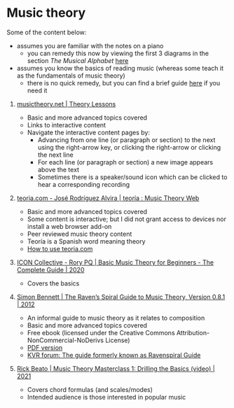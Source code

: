 # Music theory

Some of the content below:

- assumes you are familiar with the notes on a piano 
  * you can remedy this now by viewing the first 3 diagrams in the section *The Musical Alphabet*
    [here](https://www.pianote.com/blog/how-to-read-piano-notes/#musical-alphabet)
- assumes you know the basics of reading music (whereas some teach it as the fundamentals of music theory)
  * there is no quick remedy, but you can find a brief guide
    [here](https://www.pianote.com/blog/how-to-read-piano-notes/)
    if you need it


1. [musictheory.net | Theory Lessons](https://www.musictheory.net/lessons)
   - Basic and more advanced topics covered
   - Links to interactive content
   - Navigate the interactive content pages by:
     * Advancing from one line (or paragraph or section) to the next using the right-arrow key, or clicking the right-arrow or clicking the next line
     * For each line (or paragraph or section) a new image appears above the text
     * Sometimes there is a speaker/sound icon which can be clicked to hear a corresponding recording

1. [teoria.com - José Rodríguez Alvira | teoría : Music Theory Web](https://www.teoria.com/)
   - Basic and more advanced topics covered
   - Some content is interactive; but I did not grant access to devices nor install a web browser add-on
   - Peer reviewed music theory content
   - Teoría is a Spanish word meaning theory
   - [How to use teoria.com](https://www.teoria.com/en/help/web-help.php)

1. [ICON Collective - Rory PQ | Basic Music Theory for Beginners - The Complete Guide | 2020](https://iconcollective.edu/basic-music-theory/)
   - Covers the basics

1. [Simon Bennett | The Raven’s Spiral Guide to Music Theory, Version 0.8.1 | 2012](https://www.scribd.com/doc/5220863/Ravenspiral-Guide-to-Music-Theory)
   - An informal guide to music theory as it relates to composition
   - Basic and more advanced topics covered
   - Free ebook (licensed under the Creative Commons Attribution-NonCommercial-NoDerivs License)
   - [PDF version](https://drive.google.com/open?id=1jbtccevUgiUkVBn2vLGaJqZs1nOn7YxH)
   - [KVR forum: The guide formerly known as Ravenspiral Guide](https://www.kvraudio.com/forum/viewtopic.php?t=162135)

1. [Rick Beato | Music Theory Masterclass 1: Drilling the Basics (video) | 2021](https://www.youtube.com/watch?v=De97zQi5rzc)
   - Covers chord formulas (and scales/modes)
   - Intended audience is those interested in popular music

